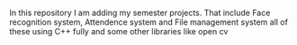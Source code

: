 In this repository I am adding my semester projects. That include Face recognition system, Attendence system and File management system all of these using C++ fully and some other libraries like open cv

